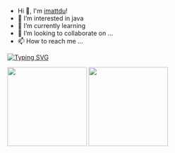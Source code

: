 - Hi 👋, I'm [imattdu](https://github.com/imattdu)!
- 👀 I’m interested in java
- 🌱 I’m currently learning 
- 💞️ I’m looking to collaborate on ...
- 📫 How to reach me ...
<!-- ![Github Stats](https://github-readme-stats.vercel.app/api?username=imattdu&show_icons=true)
 -->
[![Typing SVG](https://readme-typing-svg.herokuapp.com?lines=matt)](https://git.io/typing-svg)

<a href="https://github.com/imattdu"><img src="https://github-readme-stats.vercel.app/api?username=imattdu&count_private=true&show_icons=true" height="180" /></a> <a href="https://github.com/imattdu"><img src="https://github-readme-stats.vercel.app/api/top-langs/?username=imattdu&langs_count=8&hide=html,css&layout=compact" height="180" /></a>



<!---
<div align="center">
    <img src="https://activity-graph.herokuapp.com/graph?username=imattdu&theme=minimal" />
</div>
--->

<!---
matt17du/matt17du is a ✨ special ✨ repository because its `README.md` (this file) appears on your GitHub profile.
You can click the Preview link to take a look at your changes.

- 👋 Hi, I’m @matt
- 👀 I’m interested in java
- 🌱 I’m currently learning 
- 💞️ I’m looking to collaborate on ...
- 📫 How to reach me ...
--->
